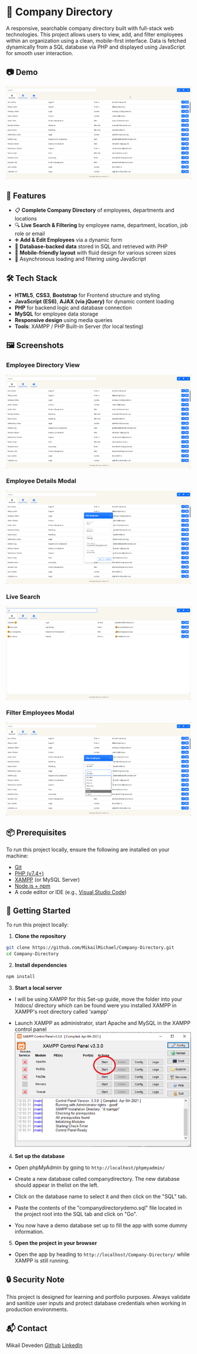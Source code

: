 # 🏢 Company Directory

A responsive, searchable company directory built with full-stack web technologies. This project allows users to view, add, and filter employees within an organization using a clean, mobile-first interface. Data is fetched dynamically from a SQL database via PHP and displayed using JavaScript for smooth user interaction.

## 📷 Demo

![App Demo](assets/demo.gif)  

## 🔎 Features

- 📋 **Complete Company Directory** of employees, departments and locations 
- 🔍 **Live Search & Filtering** by employee name, department, location, job role or email
- ➕ **Add & Edit Employees** via a dynamic form
- 💾 **Database-backed data** stored in SQL and retrieved with PHP
- 📱 **Mobile-friendly layout** with fluid design for various screen sizes
- 📡 Asynchronous loading and filtering using JavaScript

## 🛠️ Tech Stack

- **HTML5**, **CSS3**, **Bootstrap** for Frontend structure and styling
- **JavaScript (ES6)**, **AJAX (via jQuery)** for dynamic content loading
- **PHP** for backend logic and database connection
- **MySQL** for employee data storage
- **Responsive design** using media queries
- **Tools**: XAMPP / PHP Built-in Server (for local testing)

## 🖼️ Screenshots

### Employee Directory View
![Company Directory](assets/directory.png)

### Employee Details Modal
![Employee Edit Modal](assets/employee-edit.png)

### Live Search
![Search Example](assets/search.png)

### Filter Employees Modal
![Add Form](assets/filter-employees.png)

## 📦 Prerequisites

To run this project locally, ensure the following are installed on your machine:

- [Git](https://git-scm.com/downloads)
- [PHP (v7.4+)](https://www.php.net/downloads)
- [XAMPP](https://www.apachefriends.org/download.html) (or MySQL Server)
- [Node.js + npm](https://nodejs.org/)
- A code editor or IDE (e.g., [Visual Studio Code](https://code.visualstudio.com/))

## 🚀 Getting Started

To run this project locally:

1. **Clone the repository**

```bash
git clone https://github.com/MikailMichael/Company-Directory.git
cd Company-Directory
```

2. **Install dependencies**

```bash
npm install
```

3. **Start a local server**

- I will be using XAMPP for this Set-up guide, move the folder into your htdocs/ directory which can be found were you installed XAMPP in XAMPP's root directory called 'xampp'

- Launch XAMPP as administrator, start Apache and MySQL in the XAMPP control panel
![XAMPP Control Panel](assets/xampp.png)

4. **Set up the database**

- Open phpMyAdmin by going to `http://localhost/phpmyadmin/`

- Create a new database called companydirectory. The new database should appear in thelist on the left.

-  Click on the database name to select it and then click on the "SQL" tab.

- Paste the contents of the "companydirectorydemo.sql" file located in the project root into the SQL tab and click on "Go".

- You now have a demo database set up to fill the app with some dummy information.

5. **Open the project in your browser**

- Open the app by heading to `http://localhost/Company-Directory/` while XAMPP is still running.

## 🔒 Security Note
This project is designed for learning and portfolio purposes. Always validate and sanitize user inputs and protect database credentials when working in production environments.

## 📬 Contact
Mikail Deveden
[Github](https://github.com/MikailMichael)
[LinkedIn](https://www.linkedin.com/in/mikail-deveden/)